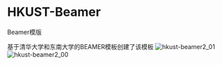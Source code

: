 # HKUST-Beamer
Beamer模版

基于清华大学和东南大学的BEAMER模板创建了该模板
![hkust-beamer2_01](https://user-images.githubusercontent.com/35895359/236990517-2a9ba5b8-4823-48ce-a793-ad4890a3e44b.png)
![hkust-beamer2_00](https://user-images.githubusercontent.com/35895359/236990529-22dd9e16-cd2e-4c63-b673-1b8273a5cce8.png)

